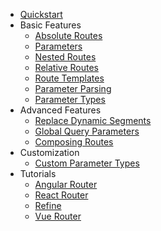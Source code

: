 * [Quickstart](README.md)
* Basic Features
  * [Absolute Routes](basic-features/absolute-routes.md)
  * [Parameters](basic-features/parameters.md)
  * [Nested Routes](basic-features/nested-routes.md)
  * [Relative Routes](basic-features/relative-routes.md)
  * [Route Templates](basic-features/route-templates.md)
  * [Parameter Parsing](basic-features/parameter-parsing.md)
  * [Parameter Types](basic-features/parameter-types.md)
* Advanced Features
  * [Replace Dynamic Segments](advanced-features/replace-dynamic-segments.md)
  * [Global Query Parameters](advanced-features/global-query-parameters.md)
  * [Composing Routes](advanced-features/composing-routes.md)
* Customization
  * [Custom Parameter Types](customization/custom-parameter-types.md)
* Tutorials
  * [Angular Router](tutorials/angular-router.md)
  * [React Router](tutorials/react-router.md)
  * [Refine](tutorials/refine.md)
  * [Vue Router](tutorials/vue-router.md)
